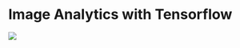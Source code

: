 # Image Analytics with Tensorflow

[![](https://img.shields.io/badge/jupyter-notebook-informational?logo=jupyter)](https://nbviewer.org/github/datalaker/jupyter/blob/main/tensorflow-image-analytics.ipynb)
